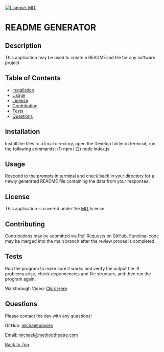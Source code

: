 [![License: MIT](https://img.shields.io/badge/License-MIT-yellow.svg)](https://opensource.org/licenses/MIT)
  
  # README GENERATOR

  ## Description 

  This application may be used to create a README.md file for any software project.

  ## Table of Contents

  - [Installation](#installation)
  - [Usage](#usage)
  - [License](#license)
  - [Contributing](#contributing)
  - [Tests](#tests)
  - [Questions](#questions)

  ## Installation

  Install the files to a local directory, open the Develop folder in terminal, run the following commands: (1) npm i (2) node index.js

  ## Usage

  Respond to the prompts in terminal and check back in your directory for a newly generated README file containing the data from your responses.

  ## License

  This application is covered under the [MIT](https://opensource.org/licenses/MIT) license.

  ## Contributing

  Contributions may be submitted via Pull Requests on GitHub. Functinal code may be merged into the main branch after the review proces is completed.

  ## Tests

  Run the program to make sure it works and verify the output file. If problems arise, check dependencies and file structure, and then run the program again.

  Walkthrough Video: [Click Here](https://drive.google.com/file/d/129QSl5hUpP10SKyS2Qpi9IN7BtiFxQnE/view?usp=sharing)

  ## Questions
  
  Please contact the dev with any questions!

  GitHub: [michaelhdavies](github.com/michaelhdavies)

  Email: [michael@methodtheatre.com](mailto:michael@methodtheatre.com)

  [Back to Top](#description)
  
  